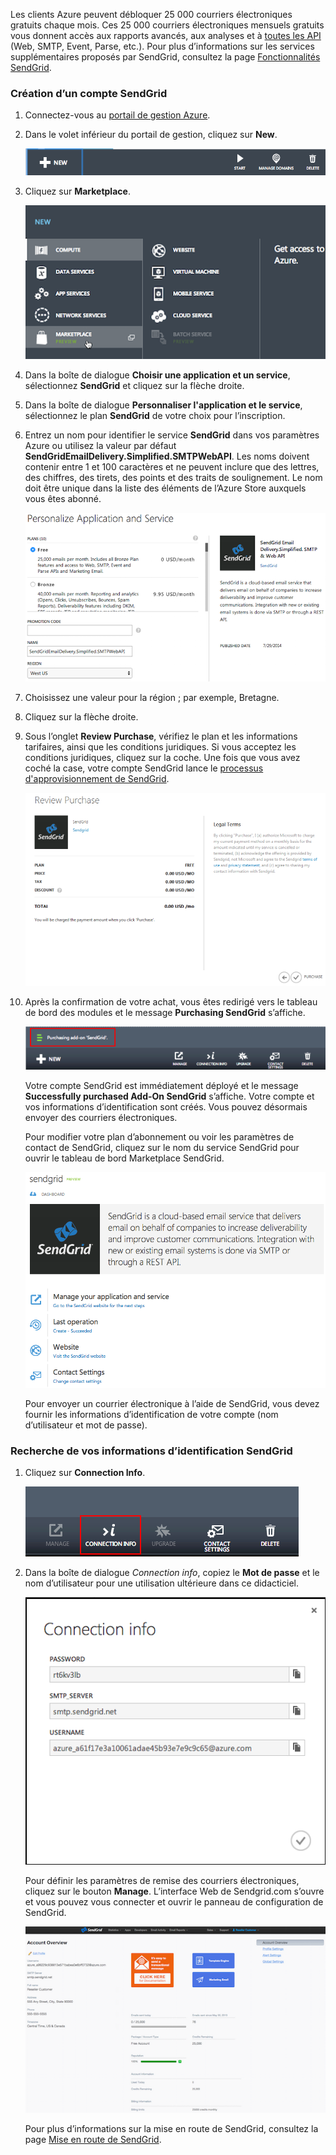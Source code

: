Les clients Azure peuvent débloquer 25 000 courriers électroniques gratuits chaque mois. Ces 25 000 courriers électroniques mensuels gratuits vous donnent accès aux rapports avancés, aux analyses et à [toutes les API][] (Web, SMTP, Event, Parse, etc.). Pour plus d’informations sur les services supplémentaires proposés par SendGrid, consultez la page [Fonctionnalités SendGrid][].

### Création d’un compte SendGrid

1. Connectez-vous au [portail de gestion Azure][].

2. Dans le volet inférieur du portail de gestion, cliquez sur **New**.

	![command-bar-new][command-bar-new]

3. Cliquez sur **Marketplace**.

	![store-sendgrid][sendgrid-store]

4. Dans la boîte de dialogue **Choisir une application et un service**, sélectionnez **SendGrid** et cliquez sur la flèche droite.

5. Dans la boîte de dialogue **Personnaliser l'application et le service**, sélectionnez le plan **SendGrid** de votre choix pour l’inscription.

6. Entrez un nom pour identifier le service **SendGrid** dans vos paramètres Azure ou utilisez la valeur par défaut **SendGridEmailDelivery.Simplified.SMTPWebAPI**. Les noms doivent contenir entre 1 et 100 caractères et ne peuvent inclure que des lettres, des chiffres, des tirets, des points et des traits de soulignement. Le nom doit être unique dans la liste des éléments de l’Azure Store auxquels vous êtes abonné.

	![store-screen-2][store-screen-2]

7. Choisissez une valeur pour la région ; par exemple, Bretagne.

8. Cliquez sur la flèche droite.

9. Sous l’onglet **Review Purchase**, vérifiez le plan et les informations tarifaires, ainsi que les conditions juridiques. Si vous acceptez les conditions juridiques, cliquez sur la coche. Une fois que vous avez coché la case, votre compte SendGrid lance le [processus d'approvisionnement de SendGrid].

	![store-screen-3][store-screen-3]

10. Après la confirmation de votre achat, vous êtes redirigé vers le tableau de bord des modules et le message **Purchasing SendGrid** s’affiche.

	![sendgrid-purchasing-message][sendgrid-purchasing-message]

	Votre compte SendGrid est immédiatement déployé et le message **Successfully purchased Add-On SendGrid** s’affiche. Votre compte et vos informations d’identification sont créés. Vous pouvez désormais envoyer des courriers électroniques.

	Pour modifier votre plan d’abonnement ou voir les paramètres de contact de SendGrid, cliquez sur le nom du service SendGrid pour ouvrir le tableau de bord Marketplace SendGrid.

	![sendgrid-add-on-dashboard][sendgrid-add-on-dashboard]

	Pour envoyer un courrier électronique à l’aide de SendGrid, vous devez fournir les informations d’identification de votre compte (nom d’utilisateur et mot de passe).

### Recherche de vos informations d’identification SendGrid ###

1. Cliquez sur **Connection Info**.

	![sendgrid-connection-info-button][sendgrid-connection-info-button]

2. Dans la boîte de dialogue *Connection info*, copiez le **Mot de passe** et le nom d’utilisateur pour une utilisation ultérieure dans ce didacticiel.

	![sendgrid-connection-info][sendgrid-connection-info]

	Pour définir les paramètres de remise des courriers électroniques, cliquez sur le bouton **Manage**. L’interface Web de Sendgrid.com s’ouvre et vous pouvez vous connecter et ouvrir le panneau de configuration de SendGrid.

	![sendgrid-control-panel][sendgrid-control-panel]

	Pour plus d’informations sur la mise en route de SendGrid, consultez la page [Mise en route de SendGrid][].

<!--images-->

[command-bar-new]: ./media/sendgrid-sign-up/sendgrid_BAR_NEW.PNG
[sendgrid-store]: ./media/sendgrid-sign-up/sendgrid_offerings_store.png
[store-screen-2]: ./media/sendgrid-sign-up/sendgrid_store_scrn2.png
[store-screen-3]: ./media/sendgrid-sign-up/sendgrid_store_scrn3.png
[sendgrid-purchasing-message]: ./media/sendgrid-sign-up/sendgrid_purchasing_message.png
[sendgrid-add-on-dashboard]: ./media/sendgrid-sign-up/sendgrid_add-on_dashboard.png
[sendgrid-connection-info]: ./media/sendgrid-sign-up/sendgrid_connection_info.png
[sendgrid-connection-info-button]: ./media/sendgrid-sign-up/sendgrid_connection_info_button.png
[sendgrid-control-panel]: ./media/sendgrid-sign-up/sendgrid_control_panel.png

<!--Links-->

[Fonctionnalités SendGrid]: http://sendgrid.com/features
[portail de gestion Azure]: https://manage.windowsazure.com
[Mise en route de SendGrid]: http://sendgrid.com/docs
[processus d'approvisionnement de SendGrid]: https://support.sendgrid.com/hc/articles/200181628-Why-is-my-account-being-provisioned-
[toutes les API]: https://sendgrid.com/docs/API_Reference/index.html


<!--HONumber=54-->